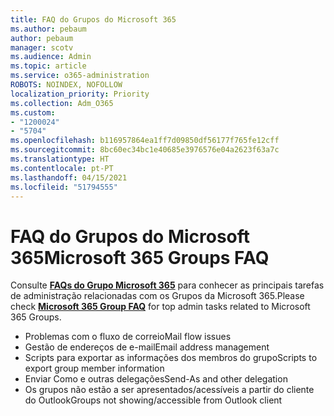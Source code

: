 ```yaml
---
title: FAQ do Grupos do Microsoft 365
ms.author: pebaum
author: pebaum
manager: scotv
ms.audience: Admin
ms.topic: article
ms.service: o365-administration
ROBOTS: NOINDEX, NOFOLLOW
localization_priority: Priority
ms.collection: Adm_O365
ms.custom:
- "1200024"
- "5704"
ms.openlocfilehash: b116957864ea1ff7d09850df56177f765fe12cff
ms.sourcegitcommit: 8bc60ec34bc1e40685e3976576e04a2623f63a7c
ms.translationtype: HT
ms.contentlocale: pt-PT
ms.lasthandoff: 04/15/2021
ms.locfileid: "51794555"
---
```

# <a name="microsoft-365-groups-faq"></a><span data-ttu-id="9fa86-102">FAQ do Grupos do Microsoft 365</span><span class="sxs-lookup"><span data-stu-id="9fa86-102">Microsoft 365 Groups FAQ</span></span>

<span data-ttu-id="9fa86-103">Consulte **[FAQs do Grupo Microsoft 365](https://aka.ms/M365GroupsFAQ)** para conhecer as principais tarefas de administração relacionadas com os Grupos da Microsoft 365.</span><span class="sxs-lookup"><span data-stu-id="9fa86-103">Please check **[Microsoft 365 Group FAQ](https://aka.ms/M365GroupsFAQ)** for top admin tasks related to Microsoft 365 Groups.</span></span>

- <span data-ttu-id="9fa86-104">Problemas com o fluxo de correio</span><span class="sxs-lookup"><span data-stu-id="9fa86-104">Mail flow issues</span></span>
- <span data-ttu-id="9fa86-105">Gestão de endereços de e-mail</span><span class="sxs-lookup"><span data-stu-id="9fa86-105">Email address management</span></span>
- <span data-ttu-id="9fa86-106">Scripts para exportar as informações dos membros do grupo</span><span class="sxs-lookup"><span data-stu-id="9fa86-106">Scripts to export group member information</span></span>
- <span data-ttu-id="9fa86-107">Enviar Como e outras delegações</span><span class="sxs-lookup"><span data-stu-id="9fa86-107">Send-As and other delegation</span></span>
- <span data-ttu-id="9fa86-108">Os grupos não estão a ser apresentados/acessíveis a partir do cliente do Outlook</span><span class="sxs-lookup"><span data-stu-id="9fa86-108">Groups not showing/accessible from Outlook client</span></span>